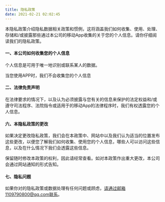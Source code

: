 ```yaml
---
title: 隐私政策
date: 2021-02-21 02:02:45
---
```

本隐私政策介绍隐私数据相关政策和惯例，这将涵盖我们如何收集、使用、处理、存储和/或披露那些通过本公司的移动App收集的关于您的个人信息。请你仔细阅读我们的隐私政策。

#### 一、本公司如何收集您的个人信息

个人信息是可用于唯一地识别或联系某人的数据。

当您使用APP时，我们不会收集您的个人信息

#### 二、法律免责声明

在法律要求的情况下，以及认为必须披露与您有关的信息来保护的法定权益和/或遵守司法程序、法院指令或适用于的移动App的法律程序时，我们有权透露您的个人信息。


#### 六、本隐私政策的更改

如果决定更改隐私政策，我们会在本政策中、网站中以及我们认为适当的位置发布这些更改，以便您了解我们如何收集、使用您的个人信息，哪些人可以访问这些信息，以及在什么情况下我们会透露这些信息。

保留随时修改本政策的权利，因此请经常查看。如对本政策作出重大更改，本公司会通过网站通知的形式告知。

#### 七、隐私问题

如果你对的隐私政策或数据处理有任何问题或顾虑，请通过邮箱1109790800@qq.com联系。
